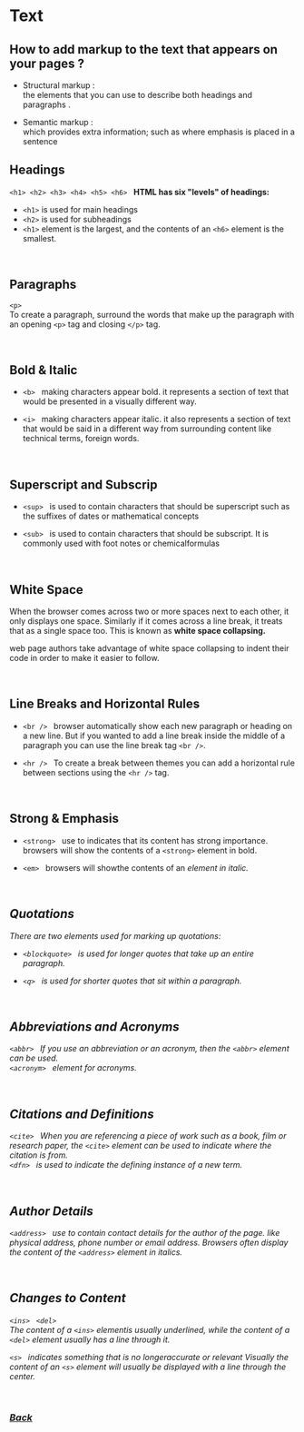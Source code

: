 # Text

## How to add markup to the text that appears on your pages ?

* Structural markup :  
the elements that you can use to describe both headings and paragraphs .

* Semantic markup : <br>
 which provides extra information; such as where emphasis is placed in a sentence 
 
 
 ## Headings
 `<h1> <h2> <h3> <h4> <h5> <h6> ` **HTML has six "levels" of headings:**
 * `<h1>` is used for main headings
 * `<h2>` is used for subheadings
 * `<h1>` element is the largest, and the contents of an `<h6>` element is the smallest. 

<br>

 ## Paragraphs
 `<p>` <br>
To create a paragraph, surround the words that make up the paragraph with an opening `<p>` tag and closing `</p>` tag.

 
<br>

## Bold & Italic
* `<b> `
making characters appear bold.
it represents a section of text that would be presented in a visually different way.

* `<i> `
 making characters appear italic.
it also represents a section of text that would be said in a different way from surrounding content like technical terms, foreign words.

<br>

## Superscript and Subscrip
* `<sup> `
 is used to contain characters that should be superscript such
as the suffixes of dates or mathematical concepts

* `<sub> `
 is used to contain characters that should
be subscript. It is commonly used with foot notes or chemicalformulas 

<br>

## White Space
When the browser comes across two or more spaces next to each other, it only displays one space. Similarly if it comes across a line
break, it treats that as a single space too. This is known as **white space collapsing.** 

web page authors take advantage of white space collapsing to indent their code in order to make it easier to follow.

<br>

## Line Breaks and Horizontal Rules
* `<br /> `
 browser automatically show each new paragraph or heading
on a new line. But if you wanted to add a line break inside the
middle of a paragraph you can use the line break tag `<br />`.

* `<hr /> `
To create a break between themes  you can add a
horizontal rule between sections using the `<hr />` tag.

<br>

## Strong & Emphasis
* `<strong> `
use to indicates that its content has strong importance.
browsers will show the contents of a `<strong>` element in bold.

* `<em> ` browsers will showthe contents of an <em> element in italic.

<br>

## Quotations
There are two elements used for marking up quotations:

* `<blockquote> `
 is used for longer quotes that take up an entire paragraph. 


* `<q> `
 is used for shorter quotes that sit within a paragraph. 

<br>

 ## Abbreviations and Acronyms
`<abbr> ` If you use an abbreviation or an acronym, then the `<abbr>`
element can be used. <br>
`<acronym> ` element for acronyms. 

<br>

## Citations and Definitions
`<cite> `
When you are referencing a piece of work such as a book, film or research paper, the `<cite>` element can be used to indicate where the citation is from. <br>
`<dfn> ` 
is used to indicate the defining instance of a new term.

<br>

## Author Details
`<address> `
 use to contain contact details for the author of
the page. like physical address, phone number or email address.
Browsers often display the content of the `<address>` element in italics.

<br>

## Changes to Content

`<ins> ` 
`<del>` <br>
The content of a `<ins>` elementis usually underlined, while the content of a `<del>` element usually has a line through it.<br>

`<s> `
 indicates something that is no longeraccurate or relevant
Visually the content of an `<s>` element will usually be displayed with a line through the center.

<br>


### [Back](https://raghadmustafa96.github.io/reading-notes/class-02)